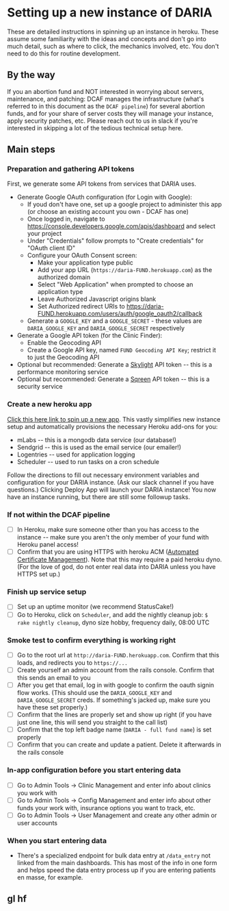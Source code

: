 # Setting up a new instance of DARIA

These are detailed instructions in spinning up an instance in heroku. These assume some familiarity with the ideas and concepts and don't go into much detail, such as where to click, the mechanics involved, etc. You don't need to do this for routine development.

## By the way

If you an abortion fund and NOT interested in worrying about servers, maintenance, and patching: DCAF manages the infrastructure (what's referred to in this document as the `DCAF pipeline`) for several abortion funds, and for your share of server costs they will manage your instance, apply security patches, etc. Please reach out to us in slack if you're interested in skipping a lot of the tedious technical setup here.

## Main steps

### Preparation and gathering API tokens

First, we generate some API tokens from services that DARIA uses.

* Generate Google OAuth configuration (for Login with Google):
  * If youd don't have one, set up a google project to administer this app (or choose an existing account you own - DCAF has one)
  * Once logged in, navigate to https://console.developers.google.com/apis/dashboard and select your project
  * Under "Credentials" follow prompts to "Create credentials" for "OAuth client ID"
  * Configure your OAuth Consent screen:
    * Make your application type public
    * Add your app URL (`https://daria-FUND.herokuapp.com`) as the authorized domain
    * Select "Web Application" when prompted to choose an application type
    * Leave Authorized Javascript origins blank
    * Set Authorized redirect URIs to https://daria-FUND.herokuapp.com/users/auth/google_oauth2/callback
  * Generate a `GOOGLE_KEY` and a `GOOGLE_SECRET` - these values are `DARIA_GOOGLE_KEY` and `DARIA_GOOGLE_SECRET` respectively
* Generate a Google API token (for the Clinic Finder):
  * Enable the Geocoding API
  * Create a Google API key, named `FUND Geocoding API Key`; restrict it to just the Geocoding API
* Optional but recommended: Generate a [Skylight](https://www.skylight.io/) API token -- this is a performance monitoring service
* Optional but recommended: Generate a [Sqreen](https://www.sqreen.io/) API token -- this is a security service

### Create a new heroku app

[Click this here link to spin up a new app](https://heroku.com/deploy?template=https://github.com/DCAFEngineering/dcaf_case_management). This vastly simplifies new instance setup and automatically provisions the necessary Heroku add-ons for you:

* mLabs -- this is a mongodb data service (our database!)
* Sendgrid -- this is used as the email service (our emailer!)
* Logentries -- used for application logging
* Scheduler -- used to run tasks on a cron schedule

Follow the directions to fill out necessary environment variables and configuration for your DARIA instance. (Ask our slack channel if you have questions.) Clicking Deploy App will launch your DARIA instance! You now have an instance running, but there are still some followup tasks.

### If not within the DCAF pipeline

- [ ] In Heroku, make sure someone other than you has access to the instance -- make sure you aren't the only member of your fund with Heroku panel access!
- [ ] Confirm that you are using HTTPS with heroku ACM ([Automated Certificate Management](https://devcenter.heroku.com/articles/automated-certificate-management)). Note that this may require a paid heroku dyno. (For the love of god, do not enter real data into DARIA unless you have HTTPS set up.)

### Finish up service setup

- [ ] Set up an uptime monitor (we recommend StatusCake!)
- [ ] Go to Heroku, click on `Scheduler`, and add the nightly cleanup job: `$ rake nightly cleanup`, dyno size hobby, frequency daily, 08:00 UTC

### Smoke test to confirm everything is working right 

- [ ] Go to the root url at `http://daria-FUND.herokuapp.com`. Confirm that this loads, and redirects you to `https://...`
- [ ] Create yourself an admin account from the rails console. Confirm that this sends an email to you
- [ ] After you get that email, log in with google to confirm the oauth signin flow works. (This should use the `DARIA_GOOGLE_KEY` and `DARIA_GOOGLE_SECRET` creds. If something's jacked up, make sure you have these set properly.)
- [ ] Confirm that the lines are properly set and show up right (if you have just one line, this will send you straight to the call list)
- [ ] Confirm that the top left badge name (`DARIA - full fund name`) is set properly
- [ ] Confirm that you can create and update a patient. Delete it afterwards in the rails console

### In-app configuration before you start entering data

- [ ] Go to Admin Tools -> Clinic Management and enter info about clinics you work with
- [ ] Go to Admin Tools -> Config Management and enter info about other funds your work with, insurance options you want to track, etc.
- [ ] Go to Admin Tools -> User Management and create any other admin or user accounts

### When you start entering data

* There's a specialized endpoint for bulk data entry at `/data_entry` not linked from the main dashboards. This has most of the info in one form and helps speed the data entry process up if you are entering patients en masse, for example.

## gl hf
